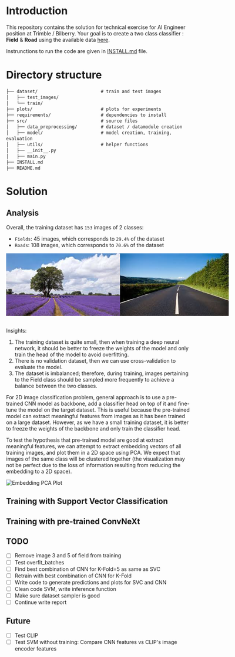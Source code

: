 # Introduction
This repository contains the solution for technical exercise for AI Engineer position at Trimble / Bilberry.
Your goal is to create a two class classifier : **Field** & **Road** using the available data [here](https://drive.google.com/file/d/1pOKhKzIs6-oXv3SlKrzs0ItHI34adJsT/view?usp=sharing).


Instrunctions to run the code are given in [INSTALL.md](INSTALL.md) file.


# Directory structure
```
├── dataset/                        # train and test images
│   ├── test_images/
│   └── train/
├── plots/                          # plots for experiments
├── requirements/                   # dependencies to install
├── src/                            # source files
│   ├── data_preprocessing/         # dataset / datamodule creation
│   ├── model/                      # model creation, training, evaluation
│   ├── utils/                      # helper functions
│   ├── __init__.py
│   ├── main.py
├── INSTALL.md
├── README.md
```

# Solution
## Analysis

Overall, the training dataset has `153` images of 2 classes:
* `Fields`: 45 images, which corresponds to `29.4%` of the dataset
* `Roads`: 108 images, which corresponds to `70.6%` of the dataset

<div style="display: flex;">
  <img src="dataset/train/fields/1.jpg" alt="Image field" width="400"/>
  <img src="dataset/train/roads/1.jpg" alt="Image road" width="400"/>
</div>
<br>

Insights:
<ol>
  <li>The training dataset is quite small, then when training a deep neural network, it should be better to freeze the weights of the model and only train the head of the model to avoid overfitting.</li>
  <li>There is no validation dataset, then we can use cross-validation to evaluate the model.</li>
  <li>The dataset is imbalanced; therefore, during training, images pertaining to the Field class should be sampled more frequently to achieve a balance between the two classes.</li>
</ol>

For 2D image classification problem, general approach is to use a pre-trained CNN model as backbone, add a classifier head on top of it and fine-tune the model on the target dataset. This is useful because the pre-trained model can extract meaningful features from images as it has been trained on a large dataset. However, as we have a small training dataset, it is better to freeze the weights of the backbone and only train the classifier head.

To test the hypothesis that pre-trained model are good at extract meaningful features, we can attempt to extract embedding vectors of all training images, and plot them in a 2D space using PCA. We expect that images of the same class will be clustered together (the visualization may not be perfect due to the loss of information resulting from reducing the embedding to a 2D space).

<img src="plots/test.html" alt="Embedding PCA Plot">



## Training with Support Vector Classification

## Training with pre-trained ConvNeXt

## TODO
- [ ] Remove image 3 and 5 of field from training
- [ ] Test overfit_batches
- [ ] Find best combination of CNN for K-Fold=5 as same as SVC
- [ ] Retrain with best combination of CNN for K-Fold
- [ ] Write code to generate predictions and plots for SVC and CNN
- [ ] Clean code SVM, write inference function
- [ ] Make sure dataset sampler is good
- [ ] Continue write report

## Future
- [ ] Test CLIP
- [ ] Test SVM without training: Compare CNN features vs CLIP's image encoder features
